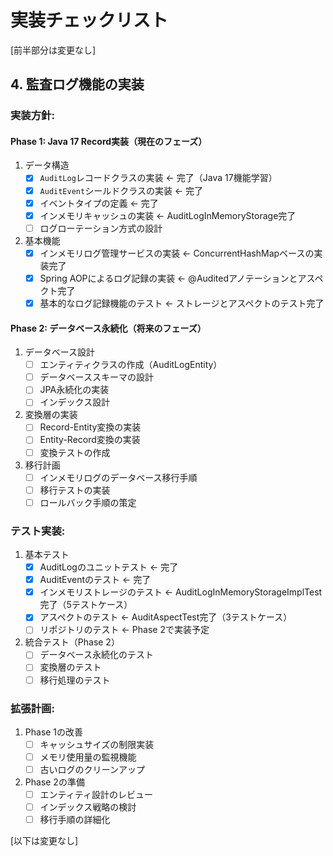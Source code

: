 # 実装チェックリスト

[前半部分は変更なし]

## 4. 監査ログ機能の実装

### 実装方針:

#### Phase 1: Java 17 Record実装（現在のフェーズ）
1. データ構造
   - [x] `AuditLog`レコードクラスの実装 ← 完了（Java 17機能学習）
   - [x] `AuditEvent`シールドクラスの実装 ← 完了
   - [x] イベントタイプの定義 ← 完了
   - [x] インメモリキャッシュの実装 ← AuditLogInMemoryStorage完了
   - [ ] ログローテーション方式の設計

2. 基本機能
   - [x] インメモリログ管理サービスの実装 ← ConcurrentHashMapベースの実装完了
   - [x] Spring AOPによるログ記録の実装 ← @Auditedアノテーションとアスペクト完了
   - [x] 基本的なログ記録機能のテスト ← ストレージとアスペクトのテスト完了

#### Phase 2: データベース永続化（将来のフェーズ）
1. データベース設計
   - [ ] エンティティクラスの作成（AuditLogEntity）
   - [ ] データベーススキーマの設計
   - [ ] JPA永続化の実装
   - [ ] インデックス設計

2. 変換層の実装
   - [ ] Record-Entity変換の実装
   - [ ] Entity-Record変換の実装
   - [ ] 変換テストの作成

3. 移行計画
   - [ ] インメモリログのデータベース移行手順
   - [ ] 移行テストの実装
   - [ ] ロールバック手順の策定

### テスト実装:
1. 基本テスト
   - [x] AuditLogのユニットテスト ← 完了
   - [x] AuditEventのテスト ← 完了
   - [x] インメモリストレージのテスト ← AuditLogInMemoryStorageImplTest完了（5テストケース）
   - [x] アスペクトのテスト ← AuditAspectTest完了（3テストケース）
   - [ ] リポジトリのテスト ← Phase 2で実装予定

2. 統合テスト（Phase 2）
   - [ ] データベース永続化のテスト
   - [ ] 変換層のテスト
   - [ ] 移行処理のテスト

### 拡張計画:
1. Phase 1の改善
   - [ ] キャッシュサイズの制限実装
   - [ ] メモリ使用量の監視機能
   - [ ] 古いログのクリーンアップ

2. Phase 2の準備
   - [ ] エンティティ設計のレビュー
   - [ ] インデックス戦略の検討
   - [ ] 移行手順の詳細化

[以下は変更なし]
